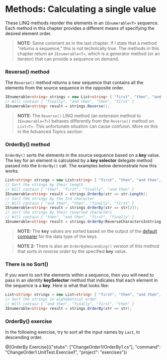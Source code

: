 [//]: # (GENERATED FILE -- DO NOT EDIT)
# Methods: Calculating a single value

These LINQ methods reorder the elements in an `IEnumerable<T>` sequence. Each method in this chapter provides a different means of specifying the desired element order.

> **NOTE:** Same comment as in the last chapter. If I state that a method "returns a sequence," this is not technically true. The methods in this chapter return an `IEnumerable<T>`, which is a generator method (or an iterator) that can provide a sequence on demand.

### Reverse() method
The `Reverse()` method returns a new sequence that contains all the elements from the source sequence in the opposite order.

```csharp
IEnumerable<string> strings = new List<string> { "first", "then", "and then", "finally" };
// Will contain { "finally", "and then", "then", "first" }
IEnumerable<string> result = strings.Reverse();
```

> **NOTE:** The `Reverse()` LINQ method (an extension method to `IEnumerable<T>`) behaves differently from the `Reverse()` method on `List<T>`. This unfortunate situation can cause confuion. More on this in the Advanced Topics section.

### OrderBy() method
`OrderBy()` sorts the elements in the source sequence based on a **key** value. The key for an element is calculated by a **key selector** delegate method passed into the `OrderBy()` call. The examples below demonstrate how this works.

```csharp
List<string> strings = new List<string> { "first", "then", "and then", "finally" };
// Sort the strings by their length
// Will contain { "then", "first", "finally", "and then" }
IEnumerable<string> result = strings.OrderBy(str => str.Length);
// Sort the strings by the 3rd character
// Will contain { "and then", "then", "finally", "first" }
IEnumerable<string> result = strings.OrderBy(str => str[2]);
// Sort the strings by their reversed characters
// Will contain { "then", "and then", "first", "finally" }
IEnumerable<string> result = strings.OrderBy(ReverseCharactersInString);
```

> **NOTE:** The **key** values are sorted based on the output of the [default comparer](https://msdn.microsoft.com/en-us/library/azhsac5f%28v=vs.110%29.aspx) for the data type of the keys.

> **NOTE 2:** There is also an `OrderByDescending()` version of this method that sorts _in reverse order_ by the specified **key** value.

### There is no Sort()

If you want to sort the elements within a sequence, then you will need to pass in an _identity_ **keySelector** method that indicates that each element in the sequence is a **key**. Here is what that looks like:

```csharp
List<string> strings = new List<string> { "first", "then", "and then", "finally" };
// Sort the strings in alphabetical order
// Will contain { "and then", "finally", "first", "then" }
IEnumerable<string> result = strings.OrderBy(str => str);
```

### OrderBy() exercise
In the following exercise, try to sort all the input names by `Last`, in descending order.

@[OrderBy Exercise]({"stubs": ["ChangeOrder1/OrderBy1.cs"], "command": "ChangeOrder1.UnitTest.Exercise1", "project": "exercises"})
